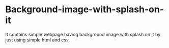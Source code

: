 # Background-image-with-splash-on-it
It contains simple webpage having background image with splash on it by just using simple html and css.
